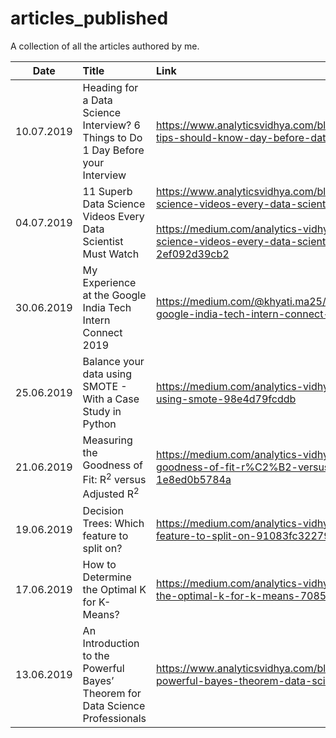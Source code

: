 # articles_published
A collection of all the articles authored by me.

| Date          | Title         | Link  |
| ------------- |:--------------|:-----|
| 10.07.2019    | Heading for a Data Science Interview? 6 Things to Do 1 Day Before your Interview | https://www.analyticsvidhya.com/blog/2019/07/6-essential-tips-should-know-day-before-data-science-interview/ |
| 04.07.2019    | 11 Superb Data Science Videos Every Data Scientist Must Watch | https://www.analyticsvidhya.com/blog/2019/07/11-data-science-videos-every-data-scientist-must-watch/ </br></br> https://medium.com/analytics-vidhya/11-superb-data-science-videos-every-data-scientist-must-watch-2ef092d39cb2 |
| 30.06.2019    | My Experience at the Google India Tech Intern Connect 2019 | https://medium.com/@khyati.ma25/my-experience-at-the-google-india-tech-intern-connect-2019-49b88c0db190 |
| 25.06.2019    | Balance your data using SMOTE - With a Case Study in Python | https://medium.com/analytics-vidhya/balance-your-data-using-smote-98e4d79fcddb |
| 21.06.2019    | Measuring the Goodness of Fit: R<sup>2</sup> versus Adjusted R<sup>2</sup> | https://medium.com/analytics-vidhya/measuring-the-goodness-of-fit-r%C2%B2-versus-adjusted-r%C2%B2-1e8ed0b5784a |
| 19.06.2019    | Decision Trees: Which feature to split on? | https://medium.com/analytics-vidhya/decision-trees-which-feature-to-split-on-91083fc32279 |
| 17.06.2019    | How to Determine the Optimal K for K-Means? | https://medium.com/analytics-vidhya/how-to-determine-the-optimal-k-for-k-means-708505d204eb|
| 13.06.2019    | An Introduction to the Powerful Bayes’ Theorem for Data Science Professionals|  https://www.analyticsvidhya.com/blog/2019/06/introduction-powerful-bayes-theorem-data-science/ |
